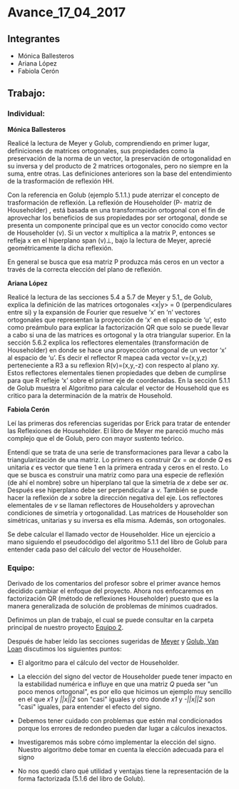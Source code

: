 Avance\_17\_04\_2017
================

Integrantes
-----------

-   Mónica Ballesteros
-   Ariana López
-   Fabiola Cerón

Trabajo:
--------

### Individual:

**Mónica Ballesteros**

Realicé la lectura de Meyer y Golub, comprendiendo en primer lugar, definiciones de matrices ortogonales, sus propiedades como la preservación de la norma de un vector, la preservación de ortogonalidad en su inversa  y del producto de 2 matrices ortogonales, pero no siempre en la suma, entre otras.  Las definiciones anteriores son la base del entendimiento de la trasformación de reflexión HH.

Con la referencia en Golub (ejemplo 5.1.1.) pude aterrizar el concepto de trasformación de reflexión. La reflexión de Householder (P- matriz de Householder) , está basada en una transformación ortogonal con el fin de aprovechar los beneficios de sus propiedades por ser ortogonal, donde se presenta un componente principal que es un vector conocido como vector de Householder (v). Si un vector x multiplica a la matrix P, entonces se refleja x en el hiperplano span (v)⊥, bajo la lectura de Meyer, aprecié geométricamente la dicha reflexión.

En general se busca que esa matriz P produzca más ceros en un vector a través de la correcta elección del plano de reflexión.

**Ariana López**

Realicé la lectura de las secciones 5.4 a 5.7 de Meyer y 5.1_ de Golub, explica la definición de las matrices ortogonales  <x|y> = 0 (perpendiculares entre si) y la expansión de Fourier que resuelve ‘x’ en ’n’ vectores ortogonales que representan la proyección de ‘x’ en el espacio de ‘u’, esto como preámbulo para explicar la factorización QR que solo se puede llevar a cabo si una de las matrices es ortogonal y la otra triangular superior. En la sección 5.6.2 explica los reflectores elementales (transformación de Householder) en donde se hace una proyección ortogonal de un vector ‘x’ al espacio de ‘u’. Es decir el reflector R mapea cada vector v=(x,y,z) perteneciente a R3 a su reflexion R(v)=(x,y,-z) con respecto al plano xy. Estos reflectores elementales tienen propiedades que deben de cumplirse para que R refleje ‘x’ sobre el primer eje de coordenadas. En la sección 5.1.1 de Golub muestra el Algoritmo para calcular el vector de Household que es critico para la determinación de la matrix de Household.

**Fabiola Cerón**

Leí las primeras dos referencias sugeridas por Erick para tratar de entender las Reflexiones de Householder.  El libro de Meyer me pareció mucho más complejo que el de Golub, pero con mayor sustento teórico. 

Entendí que se trata de una serie de transformaciones para llevar a cabo la triangularización de una matriz.  Lo primero es construir *Qx* = *αϵ* donde *Q* es unitaria *ϵ* es vector que tiene 1 en la primera entrada y ceros en el resto.  Lo que se busca es construir una matriz como para una especie de reflexión (de ahí el nombre) sobre un hiperplano tal que la simetría de *x* debe ser *αϵ*. Después ese hiperplano debe ser perpendicular a *v*.  También se puede hacer la reflexión de *x* sobre la dirección negativa del eje.  Los reflectores elementales de *v* se llaman reflectores de Householders y aprovechan condiciones de simetría y ortogonalidad.  Las matrices de Householder son simétricas, unitarias y su inversa es ella misma.  Además, son ortogonales. 

Se debe calcular el llamado vector de Householder.  Hice un ejercicio a mano siguiendo el pseudocódigo del algoritmo 5.1.1 del libro de Golub para entender cada paso del cálculo del vector de Householder.   

### Equipo:

Derivado de los comentarios del profesor sobre el primer avance hemos decidido cambiar el enfoque del proyecto. Ahora nos enfocaremos en factorización QR (método de reflexiones Householder) puesto que es la manera generalizada de solución de problemas de mínimos cuadrados.

Definimos un plan de trabajo, el cual se puede consultar en la carpeta principal de nuestro proyecto [Equipo 2](../).

Después de haber leído las secciones sugeridas de [Meyer](https://drive.google.com/file/d/0BxMtevFKwTW_ZmpwcDd1M0RTVzA/view?usp=sharing) y [Golub, Van Loan](https://drive.google.com/file/d/0B5IJ1w6MjxegWGg4V1pDbFhaSzQ/view?usp=sharing) discutimos los siguientes puntos:

* El algoritmo para el cálculo del vector de Householder.

* La elección del signo del vector de Householder puede tener impacto en la estabilidad numérica e influye en que una matriz *Q* pueda ser "un poco menos ortogonal", es por ello que hicimos un ejemplo muy sencillo en el que *x1* y *||x||2* son "casi" iguales y otro donde *x1* y *-||x||2* son "casi" iguales, para entender el efecto del signo.

* Debemos tener cuidado con problemas que estén mal condicionados porque los errores de redondeo pueden dar lugar a cálculos inexactos.  

* Investigaremos más sobre cómo implementar la elección del signo. Nuestro algoritmo debe tomar en cuenta la elección adecuada para el signo

* No nos quedó claro qué utilidad y ventajas tiene la representación de la forma factorizada (5.1.6 del libro de Golub).